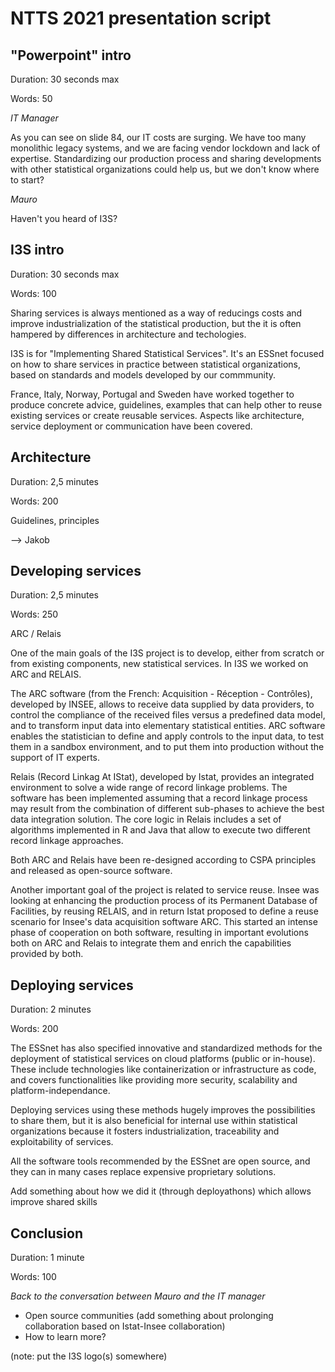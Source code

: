 # NTTS 2021 presentation script

## "Powerpoint" intro

Duration: 30 seconds max

Words: 50

*IT Manager*

As you can see on slide 84, our IT costs are surging. We have too many monolithic legacy systems, and we are facing vendor lockdown and lack of expertise. Standardizing our production process and sharing developments with other statistical organizations could help us, but we don't know where to start?

*Mauro*

Haven't you heard of I3S?


## I3S intro

Duration: 30 seconds max

Words: 100

Sharing services is always mentioned as a way of reducings costs and improve industrialization of the statistical production, but the it is often hampered by differences in architecture and techologies.

I3S is for "Implementing Shared Statistical Services". It's an ESSnet focused on how to share services in practice between statistical organizations, based on standards and models developed by our commmunity.

France, Italy, Norway, Portugal and Sweden have worked together to produce concrete advice, guidelines, examples that can help other to reuse existing services or create reusable services. Aspects like architecture, service deployment or communication have been covered.

## Architecture

Duration: 2,5 minutes

Words: 200

Guidelines, principles

--> Jakob

## Developing services

Duration: 2,5 minutes

Words: 250

ARC / Relais

One of the main goals of the I3S project is to develop, either from scratch or from existing components, new statistical services. In I3S we worked on ARC and RELAIS. 

The ARC software (from the French: Acquisition - Réception - Contrôles), developed by INSEE, allows to receive data supplied by data providers, to control the compliance of the received files versus a predefined data model, and to transform input data into elementary statistical entities. ARC software enables the statistician to define and apply controls to the input data, to test them in a sandbox environment, and to put them into production without the support of IT experts.

Relais (Record Linkag At IStat), developed by Istat, provides an integrated environment to solve a wide range of record linkage problems. The software has been implemented assuming that a record linkage process may result from the combination of different sub-phases to achieve the best data integration solution. The core logic in Relais includes a set of algorithms implemented in R and Java that allow to execute two different record linkage approaches.

Both ARC and Relais have been re-designed according to CSPA principles and released as open-source software.

Another important goal of the project is related to service reuse. Insee was looking at enhancing the production process of its Permanent Database of Facilities, by reusing RELAIS, and in return Istat proposed to define a reuse scenario for Insee's data acquisition software ARC. This started an intense phase of cooperation on both software, resulting in important evolutions both on ARC and Relais to integrate them and enrich the capabilities provided by both.

## Deploying services

Duration: 2 minutes

Words: 200

The ESSnet has also specified innovative and standardized methods for the deployment of statistical services on cloud platforms (public or in-house). These include technologies like containerization or infrastructure as code, and covers functionalities like providing more security, scalability and platform-independance.

Deploying services using these methods hugely improves the possibilities to share them, but it is also beneficial for internal use within statistical organizations because it fosters industrialization, traceability and exploitability of services.

All the software tools recommended by the ESSnet are open source, and they can in many cases replace expensive proprietary solutions.

Add something about how we did it (through deployathons) which allows improve shared skills

## Conclusion

Duration: 1 minute

Words: 100

*Back to the conversation between Mauro and the IT manager*

  * Open source communities (add something about prolonging collaboration based on Istat-Insee collaboration)
  * How to learn more?

(note: put the I3S logo(s) somewhere)
